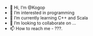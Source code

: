 - 👋 Hi, I’m @Kogop
- 👀 I’m interested in programming
- 🌱 I’m currently learning C++ and Scala
- 💞️ I’m looking to collaborate on ...
- 📫 How to reach me - ???.

<!---
Kogop/Kogop is a ✨ special ✨ repository because its `README.md` (this file) appears on your GitHub profile.
You can click the Preview link to take a look at your changes.
--->
